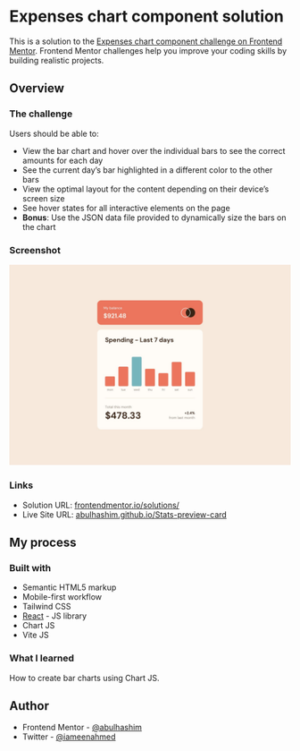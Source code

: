 # Expenses chart component solution

This is a solution to the [Expenses chart component challenge on Frontend Mentor](https://www.frontendmentor.io/challenges/expenses-chart-component-e7yJBUdjwt). Frontend Mentor challenges help you improve your coding skills by building realistic projects.

## Overview

### The challenge

Users should be able to:

- View the bar chart and hover over the individual bars to see the correct amounts for each day
- See the current day’s bar highlighted in a different color to the other bars
- View the optimal layout for the content depending on their device’s screen size
- See hover states for all interactive elements on the page
- **Bonus**: Use the JSON data file provided to dynamically size the bars on the chart

### Screenshot

![Desktop Design](design/desktop-design.jpg)

### Links

- Solution URL: [frontendmentor.io/solutions/](https://www.frontendmentor.io/solutions/)
- Live Site URL: [abulhashim.github.io/Stats-preview-card](https://abulhashim.github.io//)

## My process

### Built with

- Semantic HTML5 markup
- Mobile-first workflow
- Tailwind CSS
- [React](https://reactjs.org/) - JS library
- Chart JS
- Vite JS

### What I learned

How to create bar charts using Chart JS.

## Author

- Frontend Mentor - [@abulhashim](https://www.frontendmentor.io/profile/abulhashim)
- Twitter - [@iameenahmed](https://www.twitter.com/iAmeenAhmed)
